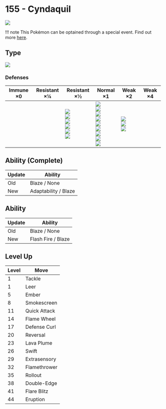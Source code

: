 # 155 - Cyndaquil
![][155]

!!! note
    This Pokémon can be optained through a special event. Find out more [here](../../special_events/#johto-starter).

## Type

![][fire]

### Defenses

Immune ×0 | Resistant ×¼ | Resistant ×½                                                                    | Normal ×1                                                                                                                                 | Weak ×2                                    | Weak ×4
---       | ---          | ---                                                                             | ---                                                                                                                                       | ---                                        | ---
&nbsp;    | &nbsp;       | ![][bug]<br>![][steel]<br>![][fire]<br>![][grass]<br>![][ice]<br>![][fairy]<br> | ![][normal]<br>![][fighting]<br>![][flying]<br>![][poison]<br>![][ghost]<br>![][electric]<br>![][psychic]<br>![][dragon]<br>![][dark]<br> | ![][ground]<br>![][rock]<br>![][water]<br> | &nbsp;

## Ability (Complete)

Update | Ability
---    | ---
Old    | Blaze / None
New    | Adaptability / Blaze

## Ability

Update | Ability
---    | ---
Old    | Blaze / None
New    | Flash Fire / Blaze

## Level Up

Level | Move
---   | ---
1     | Tackle
1     | Leer
5     | Ember
8     | Smokescreen
11    | Quick Attack
14    | Flame Wheel
17    | Defense Curl
20    | Reversal
23    | Lava Plume
26    | Swift
29    | Extrasensory
32    | Flamethrower
35    | Rollout
38    | Double-Edge
41    | Flare Blitz
44    | Eruption

[155]: ../img/pokemon/155.png
[normal]: ../img/types/normal.png
[fire]: ../img/types/fire.png
[fighting]: ../img/types/fighting.png
[water]: ../img/types/water.png
[flying]: ../img/types/flying.png
[grass]: ../img/types/grass.png
[poison]: ../img/types/poison.png
[electric]: ../img/types/electric.png
[ground]: ../img/types/ground.png
[psychic]: ../img/types/psychic.png
[rock]: ../img/types/rock.png
[ice]: ../img/types/ice.png
[bug]: ../img/types/bug.png
[dragon]: ../img/types/dragon.png
[ghost]: ../img/types/ghost.png
[dark]: ../img/types/dark.png
[steel]: ../img/types/steel.png
[fairy]: ../img/types/fairy.png
